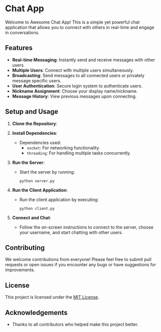 # Chat App

Welcome to Awesome Chat App! This is a simple yet powerful chat application that allows you to connect with others in real-time and engage in conversations.

## Features

- **Real-time Messaging**: Instantly send and receive messages with other users.
- **Multiple Users**: Connect with multiple users simultaneously.
- **Broadcasting**: Send messages to all connected users or privately message specific users.
- **User Authentication**: Secure login system to authenticate users.
- **Nickname Assignment**: Choose your display name/nickname.
- **Message History**: View previous messages upon connecting.

## Setup and Usage

1. **Clone the Repository**:

2. **Install Dependencies**:
    - Dependencies used:
        - `socket`: For networking functionality.
        - `threading`: For handling multiple tasks concurrently.
3. **Run the Server**:
    - Start the server by running:
        ```
        python server.py
        ```

4. **Run the Client Application**:
    - Run the client application by executing:
        ```
        python client.py
        ```

5. **Connect and Chat**:
    - Follow the on-screen instructions to connect to the server, choose your username, and start chatting with other users.

## Contributing

We welcome contributions from everyone! Please feel free to submit pull requests or open issues if you encounter any bugs or have suggestions for improvements.

## License

This project is licensed under the [MIT License](LICENSE).

## Acknowledgements

- Thanks to all contributors who helped make this project better.

